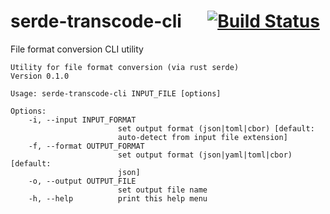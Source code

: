 # serde-transcode-cli &emsp; [![Build Status]][travis]

[Build Status]: https://api.travis-ci.org/serde-rs/serde.svg?branch=master
[travis]: https://travis-ci.org/serde-rs/serde

File format conversion CLI utility

```
Utility for file format conversion (via rust serde)
Version 0.1.0

Usage: serde-transcode-cli INPUT_FILE [options]

Options:
    -i, --input INPUT_FORMAT
                        set output format (json|toml|cbor) [default:
                        auto-detect from input file extension]
    -f, --format OUTPUT_FORMAT
                        set output format (json|yaml|toml|cbor) [default:
                        json]
    -o, --output OUTPUT_FILE
                        set output file name
    -h, --help          print this help menu
```
